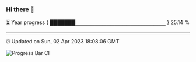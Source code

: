 ### Hi there 👋

⏳ Year progress { ███████▁▁▁▁▁▁▁▁▁▁▁▁▁▁▁▁▁▁▁▁▁▁▁ } 25.14 %

---

⏰ Updated on Sun, 02 Apr 2023 18:08:06 GMT

![Progress Bar CI](https://github.com/Shyam-Makwana/GitHub-Actions-Demo/workflows/Progress%20Bar%20CI/badge.svg)

